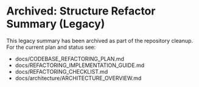 # Archived: Structure Refactor Summary (Legacy)

This legacy summary has been archived as part of the repository cleanup. For the current plan and status see:

- docs/CODEBASE_REFACTORING_PLAN.md
- docs/REFACTORING_IMPLEMENTATION_GUIDE.md
- docs/REFACTORING_CHECKLIST.md
- docs/architecture/ARCHITECTURE_OVERVIEW.md
